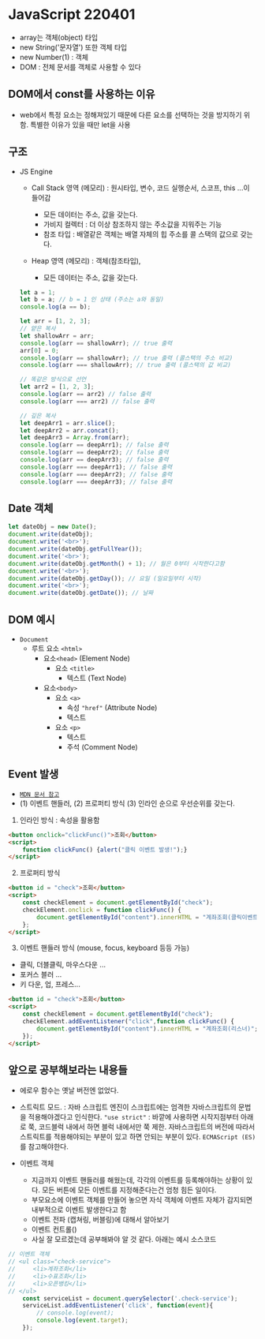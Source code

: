 # JavaScript 220401

- array는 객체(object) 타입
- new String('문자열') 또한 객체 타입
- new Number(1) : 객체
- DOM : 전체 문서를 객체로 사용할 수 있다

## DOM에서 const를 사용하는 이유
- web에서 특정 요소는 정해져있기 때문에 다른 요소를 선택하는 것을 방지하기 위함. 특별한 이유가 있을 때만 let을 사용

## 구조
- JS Engine
    - Call Stack 영역 (메모리) : 원시타입, 변수, 코드 실행순서, 스코프, this ...이 들어감
        - 모든 데이터는 주소, 값을 갖는다.
        - 가비지 컬렉터 : 더 이상 참조하지 않는 주소값을 지워주는 기능
        - 참조 타입 : 배열같은 객체는 배열 자체의 힙 주소를 콜 스택의 값으로 갖는다.

    - Heap 영역 (메모리) : 객체(참조타입),
        - 모든 데이터는 주소, 값을 갖는다.
    ```js   
    let a = 1;
    let b = a; // b = 1 인 상태 (주소는 a와 동일)
    console.log(a == b);

    let arr = [1, 2, 3];
    // 얕은 복사
    let shallowArr = arr;
    console.log(arr == shallowArr); // true 출력
    arr[0] = 0;
    console.log(arr == shallowArr); // true 출력 (콜스택의 주소 비교)
    console.log(arr === shallowArr); // true 출력 (콜스택의 값 비교)

    // 똑같은 방식으로 선언
    let arr2 = [1, 2, 3];
    console.log(arr == arr2) // false 출력
    console.log(arr === arr2) // false 출력

    // 깊은 복사
    let deepArr1 = arr.slice();
    let deepArr2 = arr.concat();
    let deepArr3 = Array.from(arr);
    console.log(arr == deepArr1); // false 출력
    console.log(arr == deepArr2); // false 출력
    console.log(arr == deepArr3); // false 출력
    console.log(arr === deepArr1); // false 출력
    console.log(arr === deepArr2); // false 출력
    console.log(arr === deepArr3); // false 출력
    ```
## Date 객체
```js
let dateObj = new Date();
document.write(dateObj);
document.write('<br>');
document.write(dateObj.getFullYear());
document.write('<br>');
document.write(dateObj.getMonth() + 1); // 월은 0부터 시작한다고함
document.write('<br>');
document.write(dateObj.getDay()); // 요일 (일요일부터 시작)
document.write('<br>');
document.write(dateObj.getDate()); // 날짜
```

## DOM 예시
- `Document`
    - 루트 요소 `<html>`
        - 요소`<head>` (Element Node)
            - 요소 `<title>`
                - 텍스트 (Text Node)
        - 요소`<body>`
            - 요소 `<a>`
                - 속성 `"href"` (Attribute Node)
                - 텍스트
            - 요소 `<p>`
                - 텍스트
                - 주석 (Comment Node)

## Event 발생
- [`MDN 문서 참고`](https://developer.mozilla.org/ko/docs/Web/Events#%ED%91%9C%EC%A4%80_%EC%9D%B4%EB%B2%A4%ED%8A%B8)
- (1) 이벤트 핸들러, (2) 프로퍼티 방식 (3) 인라인 순으로 우선순위를 갖는다.
1. 인라인 방식 : 속성을 활용함
```html
<button onclick="clickFunc()">조회</button>
<script>
    function clickFunc() {alert("클릭 이벤트 발생!");}
</script>
```

2. 프로퍼티 방식
```html
<button id = "check">조회</button>
<script>
    const checkElement = document.getElementById("check");
    checkElement.onclick = function clickFunc() {
        document.getElementById("content").innerHTML = "계좌조회(클릭이벤트)";
    };
</script>
```

3. 이벤트 핸들러 방식 (mouse, focus, keyboard 등등 가능)
- 클릭, 더블클릭, 마우스다운 ...
- 포커스 블러 ...
- 키 다운, 업, 프레스...
```html
<button id = "check">조회</button>
<script>
    const checkElement = document.getElementById("check");
    checkElement.addEventListener("click",function clickFunc() {
        document.getElementById("content").innerHTML = "계좌조회(리스너)";
    });
</script>
```

## 앞으로 공부해보라는 내용들

- 에로우 함수는 옛날 버전엔 없었다.
- 스트릭트 모드. : 자바 스크립트 엔진이 스크립트에는 엄격한 자바스크립트의 문법을 적용해야겠다고 인식한다.
  `"use strict"` : 바깥에 사용하면 시작지점부터 아래로 쭉, 코드블럭 내에서 하면 블럭 내에서만 쭉 제한.
  자바스크립트의 버전에 따라서 스트릭트를 적용해야되는 부분이 있고 하면 안되는 부분이 있다. `ECMAScript (ES)`를 참고해야한다.


- 이벤트 객체
    - 지금까지 이벤트 핸들러를 해웠는데, 각각의 이벤트를 등록해야하는 상황이 있다.
      모든 버튼에 모든 이벤트를 지정해준다는건 엄청 힘든 일이다.
    - 부모요소에 이벤트 객체를 만들어 놓으면 자식 객체에 이벤트 자체가 감지되면 내부적으로 이벤트 발생한다고 함
    - 이벤트 전파 (캡쳐링, 버블링)에 대해서 알아보기
    - 이벤트 컨트롤()
    - 사실 잘 모르겠는데 공부해봐야 알 것 같다. 아래는 예시 소스코드
```js       
// 이벤트 객체
// <ul class="check-service">
//     <li>계좌조회</li>
//     <li>수표조회</li>
//     <li>오픈뱅킹</li>
// </ul>
    const serviceList = document.querySelector('.check-service');
    serviceList.addEventListener('click', function(event){
        // console.log(event);
        console.log(event.target);
    });
```


